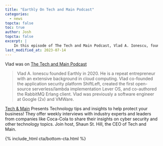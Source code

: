 ```yaml
---
title: "Earthly On Tech and Main Podcast"
categories:
  - news
topcta: false
toc: true
author: Josh
topcta: false
excerpt: |
    In this episode of The Tech and Main Podcast, Vlad A. Ionescu, founder of Earthly, shares his journey as a repeat entrepreneur and his expertise in cloud computing. Join host Shaun St. Hill as they discuss removing complexity for the developer community and gain valuable insights from industry experts.
last_modified_at: 2023-07-14
---
```

Vlad was on [The Tech and Main Podcast](https://anchor.fm/techandmain/episodes/Removing-Complexity-For-The-Developer-Community--Vlad-A--Ionescu-e265974)

> Vlad A. Ionescu founded Earthly in 2020. He is a repeat entrepreneur with an extensive background in cloud computing. Vlad co-founded the application security platform ShiftLeft, created  the first open-source serverless/lambda implementation Lever OS, and co-authored the RabbitMQ Erlang client. Vlad was previously a software engineer at Google (2x) and VMWare.

[Tech & Main](https://techandmain.com/podcast/) Presents Technology tips and insights to help protect your business! They offer weekly interviews with industry experts and leaders from companies like Coca-Cola to share their insights on cyber security and other technology topics. Join host, Shaun St. Hill, the CEO of Tech and Main.

{% include_html cta/bottom-cta.html %}
